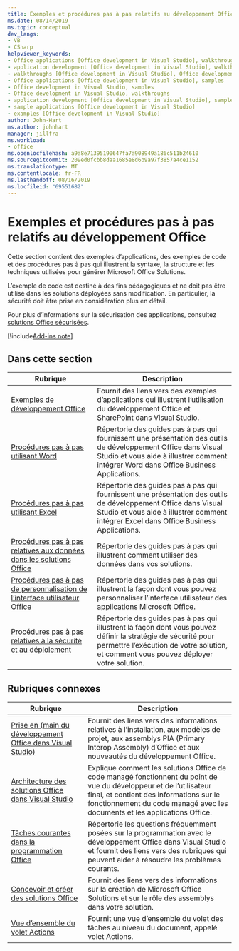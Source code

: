 ```yaml
---
title: Exemples et procédures pas à pas relatifs au développement Office
ms.date: 08/14/2019
ms.topic: conceptual
dev_langs:
- VB
- CSharp
helpviewer_keywords:
- Office applications [Office development in Visual Studio], walkthroughs
- application development [Office development in Visual Studio], walkthroughs
- walkthroughs [Office development in Visual Studio], Office development
- Office applications [Office development in Visual Studio], samples
- Office development in Visual Studio, samples
- Office development in Visual Studio, walkthroughs
- application development [Office development in Visual Studio], samples
- sample applications [Office development in Visual Studio]
- examples [Office development in Visual Studio]
author: John-Hart
ms.author: johnhart
manager: jillfra
ms.workload:
- office
ms.openlocfilehash: a9a8e71395190647fa7a908949a186c511b24610
ms.sourcegitcommit: 209ed0fcbb8daa1685e8d6b9a97f3857a4ce1152
ms.translationtype: MT
ms.contentlocale: fr-FR
ms.lasthandoff: 08/16/2019
ms.locfileid: "69551682"
---
```

# <a name="office-development-samples-and-walkthroughs"></a>Exemples et procédures pas à pas relatifs au développement Office
  Cette section contient des exemples d’applications, des exemples de code et des procédures pas à pas qui illustrent la syntaxe, la structure et les techniques utilisées pour générer Microsoft Office Solutions.

 L’exemple de code est destiné à des fins pédagogiques et ne doit pas être utilisé dans les solutions déployées sans modification. En particulier, la sécurité doit être prise en considération plus en détail.

 Pour plus d’informations sur la sécurisation des applications, consultez [solutions Office sécurisées](../vsto/securing-office-solutions.md).

[!include[Add-ins note](includes/addinsnote.md)]

## <a name="in-this-section"></a>Dans cette section

|Rubrique|Description|
|-----------|-----------------|
|[Exemples de développement Office](../vsto/office-development-samples.md)|Fournit des liens vers des exemples d’applications qui illustrent l’utilisation du développement Office et SharePoint dans Visual Studio.|
|[Procédures pas à pas utilisant Word](../vsto/walkthroughs-using-word.md)|Répertorie des guides pas à pas qui fournissent une présentation des outils de développement Office dans Visual Studio et vous aide à illustrer comment intégrer Word dans Office Business Applications.|
|[Procédures pas à pas utilisant Excel](../vsto/walkthroughs-using-excel.md)|Répertorie des guides pas à pas qui fournissent une présentation des outils de développement Office dans Visual Studio et vous aide à illustrer comment intégrer Excel dans Office Business Applications.|
|[Procédures pas à pas relatives aux données dans les solutions Office](../vsto/data-in-office-solutions-walkthroughs.md)|Répertorie des guides pas à pas qui illustrent comment utiliser des données dans vos solutions.|
|[Procédures pas à pas de personnalisation de l’interface utilisateur Office](../vsto/office-ui-customization-walkthroughs.md)|Répertorie des guides pas à pas qui illustrent la façon dont vous pouvez personnaliser l’interface utilisateur des applications Microsoft Office.|
|[Procédures pas à pas relatives à la sécurité et au déploiement](../vsto/security-and-deployment-walkthroughs.md)|Répertorie des guides pas à pas qui illustrent la façon dont vous pouvez définir la stratégie de sécurité pour permettre l’exécution de votre solution, et comment vous pouvez déployer votre solution.|

## <a name="related-sections"></a>Rubriques connexes

|Rubrique|Description|
|-----------|-----------------|
|[Prise en &#40;main du développement Office dans Visual Studio&#41;](../vsto/getting-started-office-development-in-visual-studio.md)|Fournit des liens vers des informations relatives à l’installation, aux modèles de projet, aux assemblys PIA (Primary Interop Assembly) d’Office et aux nouveautés du développement Office.|
|[Architecture des solutions Office dans Visual Studio](../vsto/architecture-of-office-solutions-in-visual-studio.md)|Explique comment les solutions Office de code managé fonctionnent du point de vue du développeur et de l’utilisateur final, et contient des informations sur le fonctionnement du code managé avec les documents et les applications Office.|
|[Tâches courantes dans la programmation Office](../vsto/common-tasks-in-office-programming.md)|Répertorie les questions fréquemment posées sur la programmation avec le développement Office dans Visual Studio et fournit des liens vers des rubriques qui peuvent aider à résoudre les problèmes courants.|
|[Concevoir et créer des solutions Office](../vsto/designing-and-creating-office-solutions.md)|Fournit des liens vers des informations sur la création de Microsoft Office Solutions et sur le rôle des assemblys dans votre solution.|
|[Vue d’ensemble du volet Actions](../vsto/actions-pane-overview.md)|Fournit une vue d’ensemble du volet des tâches au niveau du document, appelé volet Actions.|
